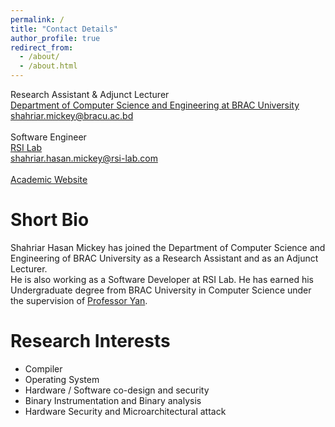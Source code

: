 ```yaml
---
permalink: /
title: "Contact Details"
author_profile: true
redirect_from: 
  - /about/
  - /about.html
---
```


Research Assistant & Adjunct Lecturer <br>
[Department of Computer Science and Engineering at BRAC University](https://cse.sds.bracu.ac.bd/) <br>
[shahriar.mickey@bracu.ac.bd](shahriar.mickey@bracu.ac.bd)<br>
<br>
Software Engineer <br>
[RSI Lab](https://www.rsi-lab.com/) <br>
[shahriar.hasan.mickey@rsi-lab.com](shahriar.hasan.mickey@rsi-lab.com) <br>
<br>
[Academic Website](https://cse.sds.bracu.ac.bd/faculty_profile/374/shahriar_hasan_mickey) 

Short Bio
======
Shahriar Hasan Mickey has joined the Department of Computer Science and Engineering of BRAC University as a Research Assistant and as an Adjunct Lecturer. <br>
He is also working as a Software Developer at RSI Lab. He has earned his Undergraduate degree from BRAC University in Computer Science under the supervision of [Professor Yan](https://cse.sds.bracu.ac.bd/faculty_profile/188/dr_muhammad_nur_yanhaona).

Research Interests
======
- Compiler
- Operating System
- Hardware / Software co-design and security
- Binary Instrumentation and Binary analysis
- Hardware Security and Microarchitectural attack

